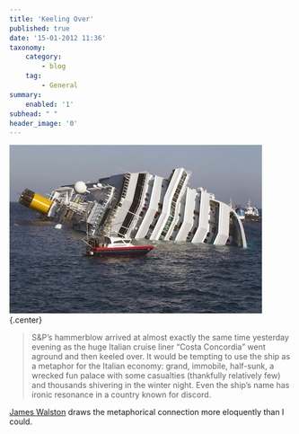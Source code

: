 ```yaml
---
title: 'Keeling Over'
published: true
date: '15-01-2012 11:36'
taxonomy:
    category:
        - blog
    tag:
        - General
summary:
    enabled: '1'
subhead: " "
header_image: '0'
---
```


![Costa Concordia news photo](costa-concordia.jpg){.center}

> S&P’s hammerblow arrived at almost exactly the same time yesterday evening as the huge Italian cruise liner “Costa Concordia” went aground and then keeled over. It would be tempting to use the ship as a metaphor for the Italian economy: grand, immobile, half-sunk, a wrecked fun palace with some casualties (thankfully relatively few) and thousands shivering in the winter night. Even the ship’s name has ironic resonance in a country known for discord.

[James Walston](http://italpolblog.blogspot.com/2012/01/ratings-and-lexicographers-quandary.html) draws the metaphorical connection more eloquently than I could.
